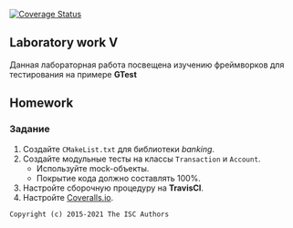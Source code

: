 [![Coverage Status](https://coveralls.io/repos/github/QviZet/rep05/badge.svg?branch=master)](https://coveralls.io/github/QviZet/rep05?branch=master)
## Laboratory work V

Данная лабораторная работа посвещена изучению фреймворков для тестирования на примере **GTest**

## Homework

### Задание
1. Создайте `CMakeList.txt` для библиотеки *banking*.
2. Создайте модульные тесты на классы `Transaction` и `Account`.
    * Используйте mock-объекты.
    * Покрытие кода должно составлять 100%.
3. Настройте сборочную процедуру на **TravisCI**.
4. Настройте [Coveralls.io](https://coveralls.io/).

```
Copyright (c) 2015-2021 The ISC Authors
```
